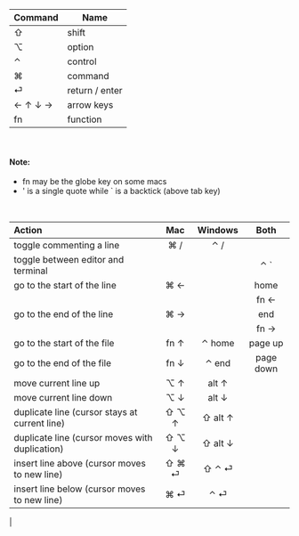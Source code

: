 | Command | Name |
| --- | --- |
| ⇧ | shift |
| ⌥ | option |
| ⌃ | control |
| ⌘ | command |
| ⏎ | return / enter |
| ← ↑ ↓ → | arrow keys
| fn | function |

<br>

#### Note: 
- fn may be the globe key on some macs
- ' is a single quote while ` is a backtick (above tab key)

<br>

| Action | Mac | Windows | Both |
| :--- | :---: | :---: | :---: |
| toggle commenting a line | ⌘ / | ⌃ / |
| toggle between editor and terminal | | | ⌃ ` |
| go to the start of the line | ⌘ ← | | home |
| |  | | fn ← |
| go to the end of the line | ⌘ → | | end |
| |  | | fn → |
| go to the start of the file | fn ↑ | ⌃ home | page up |
| go to the end of the file | fn ↓ | ⌃ end | page down |
| move current line up | ⌥ ↑ | alt ↑ |
| move current line down | ⌥ ↓ | alt ↓
| duplicate line (cursor stays at current line) | ⇧ ⌥ ↑ | ⇧ alt ↑ |
| duplicate line (cursor moves with duplication) | ⇧ ⌥ ↓ | ⇧  alt ↓ |
| insert line above (cursor moves to new line) | ⇧ ⌘ ⏎ | ⇧ ⌃ ⏎ |
| insert line below (cursor moves to new line) | ⌘ ⏎ | ⌃ ⏎ |
|
